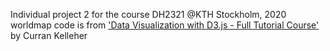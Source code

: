 Individual project 2 for the course DH2321 @KTH Stockholm, 2020
worldmap code is from ['Data Visualization with D3.js - Full Tutorial Course'](https://youtube.com/watch?v=_8V5o2UHG0E) by Curran Kelleher
